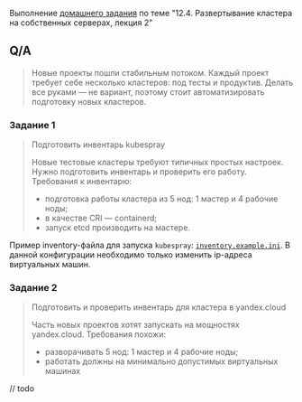Выполнение [домашнего задания](https://github.com/netology-code/devkub-homeworks/blob/main/12-kubernetes-04-install-part-2.md)
по теме "12.4. Развертывание кластера на собственных серверах, лекция 2"

## Q/A

> Новые проекты пошли стабильным потоком. Каждый проект требует себе несколько кластеров: под тесты и продуктив.
> Делать все руками — не вариант, поэтому стоит автоматизировать подготовку новых кластеров.

### Задание 1

> Подготовить инвентарь kubespray
> 
> Новые тестовые кластеры требуют типичных простых настроек. Нужно подготовить инвентарь и проверить его работу. Требования к инвентарю:
> * подготовка работы кластера из 5 нод: 1 мастер и 4 рабочие ноды;
> * в качестве CRI — containerd;
> * запуск etcd производить на мастере.

Пример inventory-файла для запуска `kubespray`: [`inventory.example.ini`](./kubespray/inventory.example.ini).
В данной конфигурации необходимо только изменить ip-адреса виртуальных машин.

### Задание 2

> Подготовить и проверить инвентарь для кластера в yandex.cloud
> 
> Часть новых проектов хотят запускать на мощностях yandex.cloud. Требования похожи:
> * разворачивать 5 нод: 1 мастер и 4 рабочие ноды;
> * работать должны на минимально допустимых виртуальных машинах 

// todo
